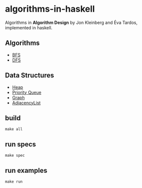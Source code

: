 # algorithms-in-haskell

Algorithms in __Algorithm Design__ by Jon Kleinberg and Éva Tardos, implemented in haskell.

## Algorithms

* [BFS](./src/BFS.hs)
* [DFS](./src/DFS.hs)

## Data Structures

* [Heap](./src/Heap.hs)
* [Priority Queue](./src/PriorityQueue.hs)
* [Graph](./src/Graph.hs)
* [AdjacencyList](./src/AdjacencyList.hs)

## build

```
make all
```

## run specs

```
make spec
```

## run examples

```
make run
```
